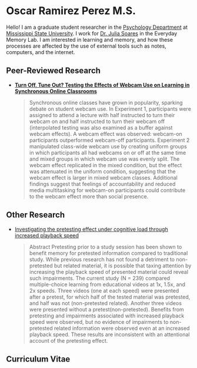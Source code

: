 
# Oscar Ramirez Perez M.S.

Hello! I am a graduate student researcher in the [Psychology Department](https://www.psychology.msstate.edu/) at [Mississippi State University](https://www.msstate.edu/). I work for [Dr. Julia Soares](https://www.psychology.msstate.edu/directory/jsoares) in the Everyday Memory Lab. I am interested in learning and memory, and how these processes are affected by the use of external tools such as notes, computers, and the internet.

## Peer-Reviewed Research

* [**Turn Off, Tune Out? Testing the Effects of Webcam Use on Learning in Synchronous Online Classrooms**](https://static1.squarespace.com/static/504170d6e4b0b97fe5a59760/t/67090bdc7968744e4dcd99fd/1728646109090/Perez+-+2024+-+Turn+Off%2C+Tune+Out+Testing+the+Effects+of+Webcam+Use.pdf)

    > Synchronous online classes have grown in popularity, sparking debate on student webcam use. In Experiment 1, participants were assigned to attend a lecture with half instructed to turn their webcam on and half instructed to turn their webcam off (interpolated testing was also examined as a buffer against webcam effects). A webcam effect was observed: webcam-on participants outperformed webcam-off participants. Experiment 2 manipulated class-wide webcam use by creating uniform groups in which participants all had webcams on or off at the same time and mixed groups in which webcam use was evenly split. The webcam effect replicated in the mixed condition, but the effect was attenuated in the uniform condition, suggesting that the webcam effect is larger in mixed webcam classes. Additional findings suggest that feelings of accountability and reduced media multitasking for webcam-on participants could contribute to the webcam effect more than social presence.

## Other Research

* [Investigating the pretesting effect under cognitive load through increased playback speed](https://scholarsjunction.msstate.edu/td/6162/)

    > Abstract Pretesting prior to a study session has been shown to benefit memory for pretested information compared to traditional study. While previous research has not found a detriment to non-pretested but related material, it is possible that taxing attention by increasing the playback speed of presented material could reveal such impairments. The current study (N = 239) compared multiple-choice learning from educational videos at 1x, 1.5x, and 2x speeds. Three videos (one at each speed) were presented after a pretest, for which half of the tested material was pretested, and half was not (non-pretested related). Another three videos were presented without a pretest(non-pretested). Benefits from pretesting and impairments associated with increased playback speed were observed, but no evidence of impairments to non-pretested related information were observed even at an increased playback speed. These results are inconsistent with an attentional account of the pretesting effect.

## Curriculum Vitae

